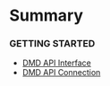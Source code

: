 # Summary

### GETTING STARTED

* [DMD API Interface](dmd-api-interface.md)
* [DMD API Connection](dmd-api-connection.md)



